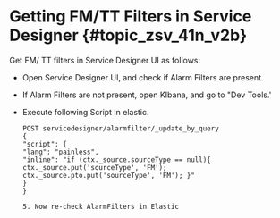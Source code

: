 # Getting FM/TT Filters in Service Designer {#topic_zsv_41n_v2b}

Get FM/ TT filters in Service Designer UI as follows:

-   Open Service Designer UI, and check if Alarm Filters are present.
-   If Alarm Filters are not present, open KIbana, and go to "Dev Tools.'
-   Execute following Script in elastic.

    ```
    POST servicedesigner/alarmfilter/_update_by_query
    {
    "script": {
    "lang": "painless",
    "inline": "if (ctx._source.sourceType == null){ ctx._source.put('sourceType', 'FM'); ctx._source.pto.put('sourceType', 'FM'); }"
    }
    }
     
    5. Now re-check AlarmFilters in Elastic
    ```


